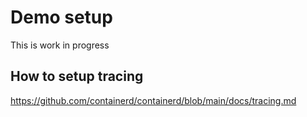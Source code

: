 # Demo setup

This is work in progress

## How to setup tracing

https://github.com/containerd/containerd/blob/main/docs/tracing.md